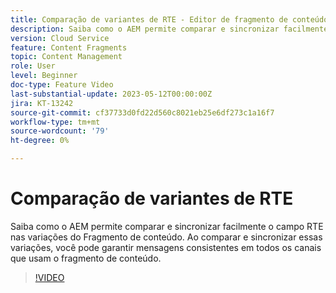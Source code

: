 ```yaml
---
title: Comparação de variantes de RTE - Editor de fragmento de conteúdo
description: Saiba como o AEM permite comparar e sincronizar facilmente o campo RTE nas variações do Fragmento de conteúdo. Ao comparar e sincronizar essas variações, você pode garantir mensagens consistentes em todos os canais que usam o fragmento de conteúdo.
version: Cloud Service
feature: Content Fragments
topic: Content Management
role: User
level: Beginner
doc-type: Feature Video
last-substantial-update: 2023-05-12T00:00:00Z
jira: KT-13242
source-git-commit: cf37733d0fd22d560c8021eb25e6df273c1a16f7
workflow-type: tm+mt
source-wordcount: '79'
ht-degree: 0%

---
```



# Comparação de variantes de RTE

Saiba como o AEM permite comparar e sincronizar facilmente o campo RTE nas variações do Fragmento de conteúdo. Ao comparar e sincronizar essas variações, você pode garantir mensagens consistentes em todos os canais que usam o fragmento de conteúdo.

>[!VIDEO](https://video.tv.adobe.com/v/3419314/?learn=on)
